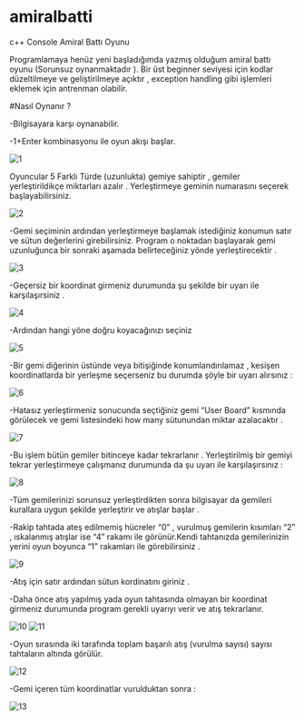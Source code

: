 # amiralbatti
c++ Console Amiral Battı  Oyunu

Programlamaya henüz yeni başladığımda yazmış olduğum amiral battı oyunu (Sorunsuz oynanmaktadır ).
Bir üst beginner seviyesi için kodlar düzeltilmeye ve geliştirilmeye açıktır , exception handling gibi işlemleri eklemek için antrenman olabilir.

#Nasıl Oynanır ? 

-Bilgisayara karşı oynanabilir.

-1+Enter kombinasyonu ile oyun akışı başlar.

![1](https://github.com/fatihmgenc/BattleShips/blob/master/img/img/1.png)

Oyuncular 5 Farklı Türde (uzunlukta) gemiye sahiptir , gemiler yerleştirildikçe miktarları azalır . Yerleştirmeye geminin numarasını seçerek başlayabilirsiniz.

![2](https://github.com/fatihmgenc/BattleShips/blob/master/img/img/2.png)

-Gemi seçiminin ardından yerleştirmeye başlamak istediğiniz konumun satır ve sütun değerlerini girebilirsiniz. Program o noktadan başlayarak gemi uzunluğunca bir sonraki aşamada belirteceğiniz yönde yerleştirecektir . 

![3](https://github.com/fatihmgenc/BattleShips/blob/master/img/img/3.png)

-Geçersiz bir koordinat girmeniz durumunda şu şekilde bir uyarı ile karşılaşırsiniz .

![4](https://github.com/fatihmgenc/BattleShips/blob/master/img/img/4.png)

-Ardından  hangi yöne doğru koyacağınızı seçiniz

![5](https://github.com/fatihmgenc/BattleShips/blob/master/img/img/5.png)

-Bir gemi diğerinin üstünde veya bitişiğinde konumlandırılamaz , kesişen koordinatlarda bir yerleşme seçerseniz bu durumda şöyle bir uyarı alırsınız : 

![6](https://github.com/fatihmgenc/BattleShips/blob/master/img/img/6.png)

-Hatasız yerleştirmeniz sonucunda seçtiğiniz gemi “User Board” kısmında görülecek ve gemi listesindeki how many sütunundan miktar azalacaktır . 

![7](https://github.com/fatihmgenc/BattleShips/blob/master/img/img/7.png)

-Bu işlem bütün gemiler bitinceye kadar tekrarlanır . Yerleştirilmiş bir gemiyi tekrar yerleştirmeye çalışmanız durumunda da şu uyarı ile karşılaşırsınız : 

![8](https://github.com/fatihmgenc/BattleShips/blob/master/img/img/8.png)

-Tüm gemilerinizi sorunsuz yerleştirdikten sonra bilgisayar da gemileri kurallara uygun şekilde yerleştirir ve atışlar başlar . 

-Rakip tahtada ateş edilmemiş hücreler “0” , vurulmuş gemilerin kısımları “2” , ıskalanmış atışlar ise “4” rakamı ile görünür.Kendi tahtanızda gemilerinizin yerini oyun boyunca “1” rakamları ile görebilirsiniz .

![9](https://github.com/fatihmgenc/BattleShips/blob/master/img/img/9.png)

-Atış için satır ardından sütun kordinatını giriniz .

-Daha önce atış yapılmış yada oyun tahtasında olmayan bir koordinat girmeniz durumunda program gerekli uyarıyı verir ve atış tekrarlanır.

![10](https://github.com/fatihmgenc/BattleShips/blob/master/img/img/10.png)
![11](https://github.com/fatihmgenc/BattleShips/blob/master/img/img/11.png)

-Oyun sırasında iki tarafında toplam başarılı atış (vurulma sayısı) sayısı tahtaların altında görülür.

![12](https://github.com/fatihmgenc/BattleShips/blob/master/img/img/12.png)

-Gemi içeren tüm koordinatlar vurulduktan sonra : 

![13](https://github.com/fatihmgenc/BattleShips/blob/master/img/img/13.png)










